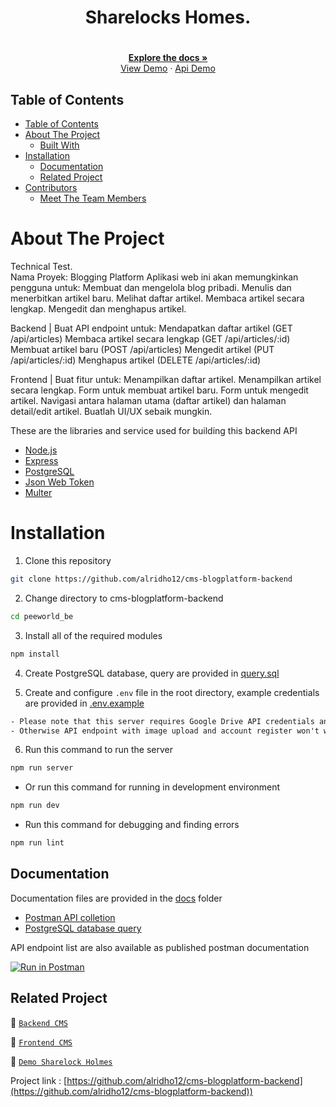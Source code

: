 <div align="center">
  <h1>Sharelocks Homes.<h1>
</div>
  <p align="center">
    <a href="https://github.com/alridho12/cms-blogplatform-fe"><strong>Explore the docs »</strong></a>
    <br />
  <a href="https://cms-blogplatform-fe.vercel.app/">View Demo</a>
    ·
    <a href="https://cms-blogplatform-backend.vercel.app/">Api Demo</a>
  </p>
</p>

## Table of Contents

- [Table of Contents](#table-of-contents)
- [About The Project](#about-the-project)
  - [Built With](#built-with)
- [Installation](#installation)
  - [Documentation](#documentation)
  - [Related Project](#related-project)
- [Contributors](#contributors)
  - [Meet The Team Members](#meet-the-team-members)

# About The Project

Technical Test.<br>
Nama Proyek: Blogging Platform
Aplikasi web ini akan memungkinkan pengguna untuk:
Membuat dan mengelola blog pribadi.
Menulis dan menerbitkan artikel baru.
Melihat daftar artikel.
Membaca artikel secara lengkap.
Mengedit dan menghapus artikel.

Backend | Buat API endpoint untuk:
Mendapatkan daftar artikel (GET /api/articles)
Membaca artikel secara lengkap (GET /api/articles/:id)
Membuat artikel baru (POST /api/articles)
Mengedit artikel (PUT /api/articles/:id)
Menghapus artikel (DELETE /api/articles/:id)

Frontend | Buat fitur untuk:
Menampilkan daftar artikel.
Menampilkan artikel secara lengkap.
Form untuk membuat artikel baru.
Form untuk mengedit artikel.
Navigasi antara halaman utama (daftar artikel) dan halaman detail/edit artikel.
Buatlah UI/UX sebaik mungkin.

These are the libraries and service used for building this backend API

- [Node.js](https://nodejs.org)
- [Express](https://expressjs.com)
- [PostgreSQL](https://www.postgresql.org)
- [Json Web Token](https://jwt.io)
- [Multer](https://github.com/expressjs/multer)

# Installation

1. Clone this repository

```sh
git clone https://github.com/alridho12/cms-blogplatform-backend
```

2. Change directory to cms-blogplatform-backend

```sh
cd peeworld_be
```

3. Install all of the required modules

```sh
npm install
```

4. Create PostgreSQL database, query are provided in [query.sql](./query.sql)

5. Create and configure `.env` file in the root directory, example credentials are provided in [.env.example](./.env.example)

```txt
- Please note that this server requires Google Drive API credentials and Gmail service account
- Otherwise API endpoint with image upload and account register won't work properly
```

6. Run this command to run the server

```sh
npm run server
```

- Or run this command for running in development environment

```sh
npm run dev
```

- Run this command for debugging and finding errors

```sh
npm run lint
```

## Documentation

Documentation files are provided in the [docs](./docs) folder

- [Postman API colletion]()
- [PostgreSQL database query](./query.sql)

API endpoint list are also available as published postman documentation

[![Run in Postman](https://run.pstmn.io/button.svg)](https://documenter.getpostman.com/view/27920957/2s9YC4Vt4j)

## Related Project

:rocket: [`Backend CMS`](cms-blogplatform-backend)

:rocket: [`Frontend CMS`](https://github.com/alridho12/cms-blogplatform-fe)

:rocket: [`Demo Sharelock Holmes`](https://peeworld-fe-4b1w.vercel.app/)

Project link : [https://github.com/alridho12/cms-blogplatform-backend](https://github.com/alridho12/cms-blogplatform-backend))
